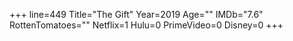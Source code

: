 +++
line=449
Title="The Gift"
Year=2019
Age=""
IMDb="7.6"
RottenTomatoes=""
Netflix=1
Hulu=0
PrimeVideo=0
Disney=0
+++

